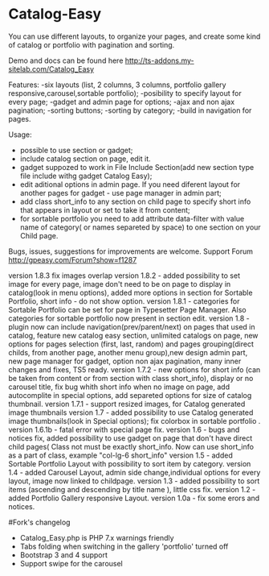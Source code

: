 # Catalog-Easy
You can use different layouts, to organize your pages, and create some kind of catalog or portfolio with pagination and sorting.

Demo and docs can be found here
http://ts-addons.my-sitelab.com/Catalog_Easy

Features:
-six layouts (list, 2 columns, 3 columns, portfolio gallery responsive,carousel,sortable portfolio);
-posibility to specify layout for every page;
-gadget and admin page for options;
-ajax and non ajax pagination;
-sorting buttons;
-sorting by category;
-build in navigation for pages.

Usage:
- possible to use section or gadget;
- include catalog section on page, edit it.
- gadget suppozed to work in File Include Section(add new section type file include withg gadget Catalog Easy);
- edit aditional options in admin page. If you need diferent layout for another pages for gadget - use page manager in admin part;
- add class short_info to any section on child page to specify short info that appears in layout or set to take it from content;
- for sortable portfolio you need to add attribute data-filter with value name of category( or names separeted by space) to one section on your Child page.

Bugs, issues, suggestions for improvements are welcome.
Support Forum http://gpeasy.com/Forum?show=f1287


version 1.8.3 fix images overlap
version 1.8.2 - added possibility to set image for every page, image don't need to be on page to display in catalog(look in menu options), added more options in section for Sortable Portfolio, short info - do not show option.
version 1.8.1 - categories for Sortable Portfolio can be set for page in Typesetter Page Manager. Also categories for sortable portfolio now present in section edit.
version 1.8 - plugin now can include navigation(prev/parent/next) on pages that used in catalog, feature new catalog easy section, unlimited catalogs on page, new options for pages selection (first, last, random) and pages grouping(direct childs, from another page, another menu group),new design admin part, new page manager for gadget, option non ajax pagination, many inner changes and fixes, TS5 ready.
version 1.7.2 - new options for short info (can be taken from content or from section with class short_info), display or no carousel title, fix bug whith short info when no image on page, add autocomplite in special options, add separeted options for size of catalog thumbnail.
version 1.7.1 - support resized images, for Catalog generated image thumbnails
version 1.7 - added possibility to use Catalog generated image thumbnails(look in Special options); fix colorbox in sortable portfolio .
version 1.6.1b - fatal error with special page fix.
version 1.6 - bugs and notices fix, added possibility to use gadget on page that don't have direct child pages(
Class not must be exactly short_info. Now can use short_info as a part of class, example "col-lg-6 short_info"
version 1.5 - added Sortable Portfolio Layout with possibility to sort item by category.
version 1.4 - added Carousel Layout, admin side change,individual options for every layout, image now linked to childpage.
version 1.3 - added possibility to sort items (ascending and descending by title name ), little css fix.
version 1.2 - added Portfolio Gallery responsive Layout.
version 1.0a - fix some erors and notices.


#Fork's changelog
- Catalog_Easy.php is PHP 7.x warnings friendly
- Tabs folding when switching in the gallery 'portfolio' turned off
- Bootstrap 3 and 4 support
- Support swipe for the carousel